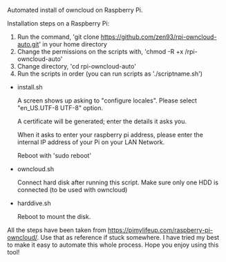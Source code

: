 Automated install of owncloud on Raspberry Pi.

Installation steps on a Raspberry Pi:

1. Run the command, 'git clone https://github.com/zen93/rpi-owncloud-auto.git' in your home directory
2. Change the permissions on the scripts with, 'chmod -R +x /rpi-owncloud-auto'
3. Change directory, 'cd rpi-owncloud-auto'
4. Run the scripts in order (you can run scripts as './scriptname.sh')
  - install.sh

     A screen shows up asking to "configure locales". Please select "en_US.UTF-8 UTF-8" option.

     A certificate will be generated; enter the details it asks you.

     When it asks to enter your raspberry pi address, please enter the internal IP address of your Pi on your LAN Network.

     Reboot with 'sudo reboot'

  - owncloud.sh

     Connect hard disk after running this script. Make sure only one HDD is connected (to be used with owncloud)

  - harddive.sh

     Reboot to mount the disk.

All the steps have been taken from https://pimylifeup.com/raspberry-pi-owncloud/.
Use that as reference if stuck somewhere.
I have tried my best to make it easy to automate this whole process. Hope you enjoy using this tool!
